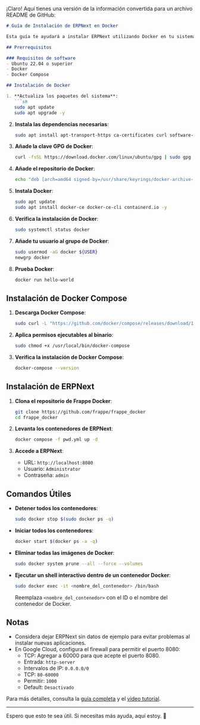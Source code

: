 ¡Claro! Aquí tienes una versión de la información convertida para un archivo README de GitHub:

```markdown
# Guía de Instalación de ERPNext en Docker

Esta guía te ayudará a instalar ERPNext utilizando Docker en tu sistema. Sigue los pasos a continuación para configurar todo correctamente.

## Prerrequisitos

### Requisitos de software
- Ubuntu 22.04 o superior
- Docker
- Docker Compose

## Instalación de Docker

1. **Actualiza los paquetes del sistema**:
   ```sh
   sudo apt update
   sudo apt upgrade -y
   ```

2. **Instala las dependencias necesarias**:
   ```sh
   sudo apt install apt-transport-https ca-certificates curl software-properties-common -y
   ```

3. **Añade la clave GPG de Docker**:
   ```sh
   curl -fsSL https://download.docker.com/linux/ubuntu/gpg | sudo gpg --dearmor -o /usr/share/keyrings/docker-archive-keyring.gpg
   ```

4. **Añade el repositorio de Docker**:
   ```sh
   echo "deb [arch=amd64 signed-by=/usr/share/keyrings/docker-archive-keyring.gpg] https://download.docker.com/linux/ubuntu $(lsb_release -cs) stable" | sudo tee /etc/apt/sources.list.d/docker.list > /dev/null
   ```

5. **Instala Docker**:
   ```sh
   sudo apt update
   sudo apt install docker-ce docker-ce-cli containerd.io -y
   ```

6. **Verifica la instalación de Docker**:
   ```sh
   sudo systemctl status docker
   ```

7. **Añade tu usuario al grupo de Docker**:
   ```sh
   sudo usermod -aG docker ${USER}
   newgrp docker
   ```

8. **Prueba Docker**:
   ```sh
   docker run hello-world
   ```

## Instalación de Docker Compose

1. **Descarga Docker Compose**:
   ```sh
   sudo curl -L "https://github.com/docker/compose/releases/download/1.29.2/docker-compose-$(uname -s)-$(uname -m)" -o /usr/local/bin/docker-compose
   ```

2. **Aplica permisos ejecutables al binario**:
   ```sh
   sudo chmod +x /usr/local/bin/docker-compose
   ```

3. **Verifica la instalación de Docker Compose**:
   ```sh
   docker-compose --version
   ```

## Instalación de ERPNext

1. **Clona el repositorio de Frappe Docker**:
   ```sh
   git clone https://github.com/frappe/frappe_docker
   cd frappe_docker
   ```

2. **Levanta los contenedores de ERPNext**:
   ```sh
   docker compose -f pwd.yml up -d
   ```

3. **Accede a ERPNext**:
   - URL: `http://localhost:8080`
   - Usuario: `Administrator`
   - Contraseña: `admin`

## Comandos Útiles

- **Detener todos los contenedores**:
  ```sh
  sudo docker stop $(sudo docker ps -q)
  ```

- **Iniciar todos los contenedores**:
  ```sh
  docker start $(docker ps -a -q)
  ```

- **Eliminar todas las imágenes de Docker**:
  ```sh
  sudo docker system prune --all --force --volumes
  ```

- **Ejecutar un shell interactivo dentro de un contenedor Docker**:
  ```sh
  sudo docker exec -it <nombre_del_contenedor> /bin/bash
  ```
  Reemplaza `<nombre_del_contenedor>` con el ID o el nombre del contenedor de Docker.

## Notas

- Considera dejar ERPNext sin datos de ejemplo para evitar problemas al instalar nuevas aplicaciones.
- En Google Cloud, configura el firewall para permitir el puerto 8080:
  - TCP: Agregar a 60000 para que acepte el puerto 8080.
  - Entrada: `http-server`
  - Intervalos de IP: `0.0.0.0/0`
  - TCP: `80-60000`
  - Permitir: `1000`
  - Default: `Desactivado`

Para más detalles, consulta la [guía completa](https://codewithkarani.com/2024/04/06/installing-erpnext-via-docker-for-beginners-a-step-by-step-guide/) y el [video tutorial](https://www.youtube.com/watch?v=qz5LjuLkr8Q&ab_channel=RuruSabado).

---

Espero que esto te sea útil. Si necesitas más ayuda, aquí estoy. 🚀
```

